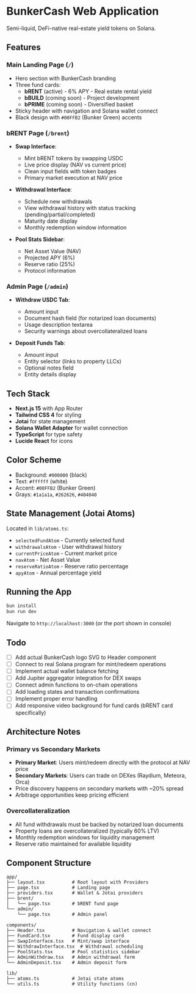 # BunkerCash Web Application

Semi-liquid, DeFi-native real-estate yield tokens on Solana.

## Features

### Main Landing Page (`/`)
- Hero section with BunkerCash branding
- Three fund cards:
  - **bRENT** (active) - 6% APY - Real estate rental yield
  - **bBUILD** (coming soon) - Project development
  - **bPRIME** (coming soon) - Diversified basket
- Sticky header with navigation and Solana wallet connect
- Black design with `#00FFB2` (Bunker Green) accents

### bRENT Page (`/brent`)
- **Swap Interface**:
  - Mint bRENT tokens by swapping USDC
  - Live price display (NAV vs current price)
  - Clean input fields with token badges
  - Primary market execution at NAV price

- **Withdrawal Interface**:
  - Schedule new withdrawals
  - View withdrawal history with status tracking (pending/partial/completed)
  - Maturity date display
  - Monthly redemption window information

- **Pool Stats Sidebar**:
  - Net Asset Value (NAV)
  - Projected APY (6%)
  - Reserve ratio (25%)
  - Protocol information

### Admin Page (`/admin`)
- **Withdraw USDC Tab**:
  - Amount input
  - Document hash field (for notarized loan documents)
  - Usage description textarea
  - Security warnings about overcollateralized loans

- **Deposit Funds Tab**:
  - Amount input
  - Entity selector (links to property LLCs)
  - Optional notes field
  - Entity details display

## Tech Stack

- **Next.js 15** with App Router
- **Tailwind CSS 4** for styling
- **Jotai** for state management
- **Solana Wallet Adapter** for wallet connection
- **TypeScript** for type safety
- **Lucide React** for icons

## Color Scheme

- Background: `#000000` (black)
- Text: `#ffffff` (white)
- Accent: `#00FFB2` (Bunker Green)
- Grays: `#1a1a1a`, `#262626`, `#404040`

## State Management (Jotai Atoms)

Located in `lib/atoms.ts`:
- `selectedFundAtom` - Currently selected fund
- `withdrawalsAtom` - User withdrawal history
- `currentPriceAtom` - Current market price
- `navAtom` - Net Asset Value
- `reserveRatioAtom` - Reserve ratio percentage
- `apyAtom` - Annual percentage yield

## Running the App

```bash
bun install
bun run dev
```

Navigate to `http://localhost:3000` (or the port shown in console)

## Todo

- [ ] Add actual BunkerCash logo SVG to Header component
- [ ] Connect to real Solana program for mint/redeem operations
- [ ] Implement actual wallet balance fetching
- [ ] Add Jupiter aggregator integration for DEX swaps
- [ ] Connect admin functions to on-chain operations
- [ ] Add loading states and transaction confirmations
- [ ] Implement proper error handling
- [ ] Add responsive video background for fund cards (bRENT card specifically)

## Architecture Notes

### Primary vs Secondary Markets
- **Primary Market**: Users mint/redeem directly with the protocol at NAV price
- **Secondary Markets**: Users can trade on DEXes (Raydium, Meteora, Orca)
- Price discovery happens on secondary markets with ~20% spread
- Arbitrage opportunities keep pricing efficient

### Overcollateralization
- All fund withdrawals must be backed by notarized loan documents
- Property loans are overcollateralized (typically 60% LTV)
- Monthly redemption windows for liquidity management
- Reserve ratio maintained for available liquidity

## Component Structure

```
app/
├── layout.tsx          # Root layout with Providers
├── page.tsx            # Landing page
├── providers.tsx       # Wallet & Jotai providers
├── brent/
│   └── page.tsx        # bRENT fund page
└── admin/
    └── page.tsx        # Admin panel

components/
├── Header.tsx          # Navigation & wallet connect
├── FundCard.tsx        # Fund display card
├── SwapInterface.tsx   # Mint/swap interface
├── WithdrawInterface.tsx  # Withdrawal scheduling
├── PoolStats.tsx       # Pool statistics sidebar
├── AdminWithdraw.tsx   # Admin withdrawal form
└── AdminDeposit.tsx    # Admin deposit form

lib/
├── atoms.ts            # Jotai state atoms
└── utils.ts            # Utility functions (cn)
```
